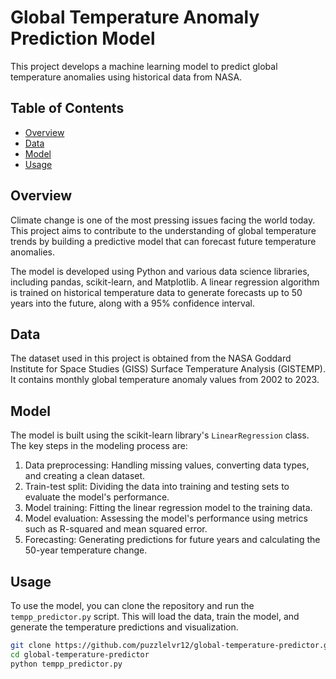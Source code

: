 # Global Temperature Anomaly Prediction Model

This project develops a machine learning model to predict global temperature anomalies using historical data from NASA.

## Table of Contents
- [Overview](#overview)
- [Data](#data)
- [Model](#model)
- [Usage](#usage)

## Overview
Climate change is one of the most pressing issues facing the world today. This project aims to contribute to the understanding of global temperature trends by building a predictive model that can forecast future temperature anomalies.

The model is developed using Python and various data science libraries, including pandas, scikit-learn, and Matplotlib. A linear regression algorithm is trained on historical temperature data to generate forecasts up to 50 years into the future, along with a 95% confidence interval.

## Data
The dataset used in this project is obtained from the NASA Goddard Institute for Space Studies (GISS) Surface Temperature Analysis (GISTEMP). It contains monthly global temperature anomaly values from 2002 to 2023.

## Model
The model is built using the scikit-learn library's `LinearRegression` class. The key steps in the modeling process are:

1. Data preprocessing: Handling missing values, converting data types, and creating a clean dataset.
2. Train-test split: Dividing the data into training and testing sets to evaluate the model's performance.
3. Model training: Fitting the linear regression model to the training data.
4. Model evaluation: Assessing the model's performance using metrics such as R-squared and mean squared error.
5. Forecasting: Generating predictions for future years and calculating the 50-year temperature change.

## Usage
To use the model, you can clone the repository and run the `tempp_predictor.py` script. This will load the data, train the model, and generate the temperature predictions and visualization.

```bash
git clone https://github.com/puzzlelvr12/global-temperature-predictor.git
cd global-temperature-predictor
python tempp_predictor.py
